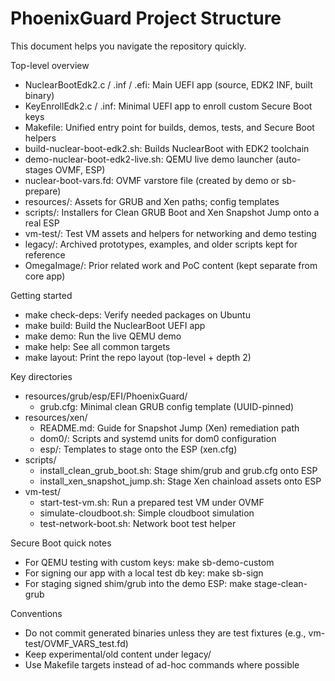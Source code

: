 # PhoenixGuard Project Structure

This document helps you navigate the repository quickly.

Top-level overview
- NuclearBootEdk2.c / .inf / .efi: Main UEFI app (source, EDK2 INF, built binary)
- KeyEnrollEdk2.c / .inf: Minimal UEFI app to enroll custom Secure Boot keys
- Makefile: Unified entry point for builds, demos, tests, and Secure Boot helpers
- build-nuclear-boot-edk2.sh: Builds NuclearBoot with EDK2 toolchain
- demo-nuclear-boot-edk2-live.sh: QEMU live demo launcher (auto-stages OVMF, ESP)
- nuclear-boot-vars.fd: OVMF varstore file (created by demo or sb-prepare)
- resources/: Assets for GRUB and Xen paths; config templates
- scripts/: Installers for Clean GRUB Boot and Xen Snapshot Jump onto a real ESP
- vm-test/: Test VM assets and helpers for networking and demo testing
- legacy/: Archived prototypes, examples, and older scripts kept for reference
- OmegaImage/: Prior related work and PoC content (kept separate from core app)

Getting started
- make check-deps: Verify needed packages on Ubuntu
- make build: Build the NuclearBoot UEFI app
- make demo: Run the live QEMU demo
- make help: See all common targets
- make layout: Print the repo layout (top-level + depth 2)

Key directories
- resources/grub/esp/EFI/PhoenixGuard/
  - grub.cfg: Minimal clean GRUB config template (UUID-pinned)
- resources/xen/
  - README.md: Guide for Snapshot Jump (Xen) remediation path
  - dom0/: Scripts and systemd units for dom0 configuration
  - esp/: Templates to stage onto the ESP (xen.cfg)
- scripts/
  - install_clean_grub_boot.sh: Stage shim/grub and grub.cfg onto ESP
  - install_xen_snapshot_jump.sh: Stage Xen chainload assets onto ESP
- vm-test/
  - start-test-vm.sh: Run a prepared test VM under OVMF
  - simulate-cloudboot.sh: Simple cloudboot simulation
  - test-network-boot.sh: Network boot test helper

Secure Boot quick notes
- For QEMU testing with custom keys: make sb-demo-custom
- For signing our app with a local test db key: make sb-sign
- For staging signed shim/grub into the demo ESP: make stage-clean-grub

Conventions
- Do not commit generated binaries unless they are test fixtures (e.g., vm-test/OVMF_VARS_test.fd)
- Keep experimental/old content under legacy/
- Use Makefile targets instead of ad-hoc commands where possible

